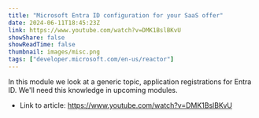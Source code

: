 ```yaml
---
title: "Microsoft Entra ID configuration for your SaaS offer"
date: 2024-06-11T18:45:23Z
link: https://www.youtube.com/watch?v=DMK1BslBKvU
showShare: false
showReadTime: false
thumbnail: images/misc.png
tags: ["developer.microsoft.com/en-us/reactor"]
---
```

In this module we look at a generic topic, application registrations for Entra ID. We'll need this knowledge in upcoming modules.

- Link to article: https://www.youtube.com/watch?v=DMK1BslBKvU